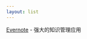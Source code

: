 ```yaml
---
layout: list
---
```


[Evernote](https://app.yinxiang.com/referral/Registration.action?sig=da1dc01abe7818d525f29be043d40da2fb316c9cd36d66a28e81f430b51ce246&uid=13096715) - 强大的知识管理应用

